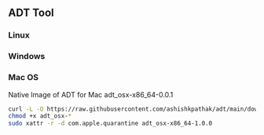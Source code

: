 ## ADT Tool

### Linux

### Windows

### Mac OS

Native Image of ADT for Mac adt_osx-x86_64-0.0.1

```sh
curl -L -O https://raw.githubusercontent.com/ashishkpathak/adt/main/download/adt_osx-x86_64-1.0.0
chmod +x adt_osx-*
sudo xattr -r -d com.apple.quarantine adt_osx-x86_64-1.0.0
```
